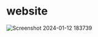 # website
![Screenshot 2024-01-12 183739](https://github.com/navitha2255/website/assets/149859880/48857a8f-8771-4b65-a647-2c1836432040)
